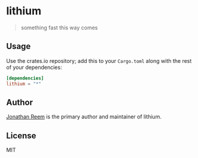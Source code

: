 # lithium

> something fast this way comes

## Usage

Use the crates.io repository; add this to your `Cargo.toml` along
with the rest of your dependencies:

```toml
[dependencies]
lithium = "*"
```

## Author

[Jonathan Reem](https://medium.com/@jreem) is the primary author and maintainer of lithium.

## License

MIT


